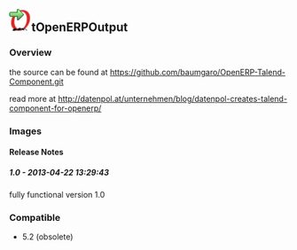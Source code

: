 ## <img src='./logo.jpg' width='40' height='40'>tOpenERPOutput

### Overview
the source can be found at https://github.com/baumgaro/OpenERP-Talend-Component.git

read more at http://datenpol.at/unternehmen/blog/datenpol-creates-talend-component-for-openerp/
### Images




#### Release Notes

##### 1.0 - 2013-04-22 13:29:43
fully functional version 1.0
### Compatible
 -  5.2 (obsolete)